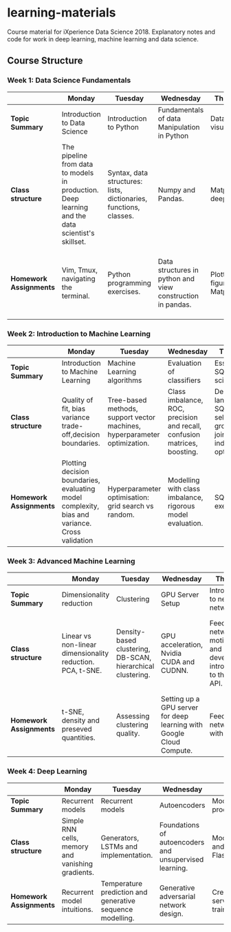 # learning-materials 
Course material for iXperience Data Science 2018. Explanatory notes and code for work in deep learning, machine learning and data science.

## Course Structure

### Week 1: Data Science Fundamentals
| | Monday | Tuesday | Wednesday | Thursday | Friday |
| --- | --- | --- | --- | --- | --- |
| **Topic Summary** | Introduction to Data Science | Introduction to Python | Fundamentals of data Manipulation in Python | Data visualization | Collaborative work and version control  |
| **Class structure** | The pipeline from data to models in production. Deep learning and the data scientist's skillset. | Syntax, data structures: lists, dictionaries, functions, classes. | Numpy and Pandas. | Matplotlib deep dive.  | Git and Github. |
| **Homework Assignments** | Vim, Tmux, navigating the terminal. | Python programming exercises. | Data structures in python and view construction in pandas. | Plotting figures with Matplotlib. | Collaborative project extracting features from cryptocurrency trading and order book data. |

### Week 2: Introduction to Machine Learning
| | Monday | Tuesday | Wednesday | Thursday | Friday |
| --- | --- | --- | --- | --- | --- |
| **Topic Summary** | Introduction to Machine Learning | Machine Learning algorithms | Evaluation of classifiers | Essential SQL for data scientists | Spark and Big Data  |
| **Class structure** | Quality of fit, bias variance trade-off,decision boundaries. | Tree-based methods, support vector machines, hyperparameter optimization. | Class imbalance, ROC, precision and recall, confusion matrices, boosting. | Declarative languages, SQL syntax, selecting, grouping, joining, indices and optimisation.  | RDDs, big data pipelines and the PySpark API. |
| **Homework Assignments** | Plotting decision boundaries, evaluating model complexity, bias and variance. Cross validation | Hyperparameter optimisation: grid search vs random. | Modelling with class imbalance, rigorous model evaluation. | SQL exercises. | Spark pipeline for feature extraction. |

### Week 3: Advanced Machine Learning
| | Monday | Tuesday | Wednesday | Thursday | Friday |
| --- | --- | --- | --- | --- | --- |
| **Topic Summary** | Dimensionality reduction | Clustering | GPU Server Setup | Introduction to neural networks | Convolutional networks  |
| **Class structure** | Linear vs non-linear dimensionality reduction. PCA, t-SNE. | Density-based clustering, DB-SCAN, hierarchical clustering. | GPU acceleration, Nvidia CUDA and CUDNN. | Feedforward networks motivation and development, introduction to the Keras API.  | Why convolutions, genesis and building blocks of convolutional models, transfer learning. |
| **Homework Assignments** | t-SNE, density and preseved quantities. | Assessing clustering quality. | Setting up a GPU server for deep learning with Google Cloud Compute. | Feedforward networks with Keras. | Convolutional networks and transfer learning. |

### Week 4: Deep Learning
| | Monday | Tuesday | Wednesday | Thursday | Friday |
| --- | --- | --- | --- | --- | --- |
| **Topic Summary** | Recurrent models | Recurrent models | Autoencoders | Model productionization | Putting it all together |
| **Class structure** | Simple RNN cells, memory and vanishing gradients. | Generators, LSTMs and implementation. | Foundations of autoencoders and unsupervised learning. | Model serving and APIs with Flask and Celery  | Integrating model design and productionization. |
| **Homework Assignments** | Recurrent model intuitions. | Temperature prediction and generative sequence modelling. | Generative adversarial network design. | Creating a web server to host a trained model. | Start-to-finish modelling pipeline. |
